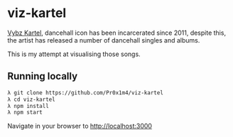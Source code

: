 # viz-kartel

[Vybz Kartel](https://en.wikipedia.org/wiki/Vybz_Kartel), dancehall icon has been incarcerated since 2011, despite this, the artist has released a number of dancehall singles and albums.

This is my attempt at visualising those songs.

## Running locally

```bash
λ git clone https://github.com/Pr0x1m4/viz-kartel
λ cd viz-kartel
λ npm install
λ npm start
```

Navigate in your browser to [http://localhost:3000](http://localhost:3000)